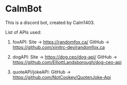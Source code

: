# CalmBot
This is a discord bot, created by Calm1403. 

List of APIs used:

1.  foxAPI: 
Site -> https://randomfox.ca/
GitHub -> https://github.com/xinitrc-dev/randomfox.ca

2.  dogAPI:
Site -> https://dog.ceo/dog-api/ 
GitHub -> https://github.com/ElliottLandsborough/dog-ceo-api

3.  quoteAPI/jokeAPI:
GitHub -> https://github.com/NotCookey/QuotenJoke-Api
